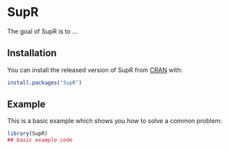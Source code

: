
# SupR

<!-- badges: start -->
<!-- badges: end -->

The goal of SupR is to ...

## Installation

You can install the released version of SupR from [CRAN](https://CRAN.R-project.org) with:

``` r
install.packages("SupR")
```

## Example

This is a basic example which shows you how to solve a common problem:

``` r
library(SupR)
## basic example code
```

